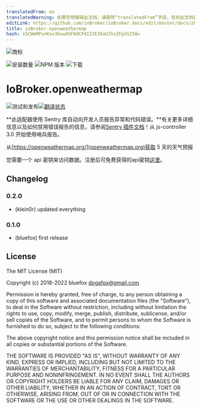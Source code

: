 ```yaml
---
translatedFrom: en
translatedWarning: 如果您想编辑此文档，请删除“translatedFrom”字段，否则此文档将再次自动翻译
editLink: https://github.com/ioBroker/ioBroker.docs/edit/master/docs/zh-cn/adapterref/iobroker.openweathermap/README.md
title: ioBroker.openweathermap
hash: s5CWmMPsnKxv36nwXhF6OCP4IZJE39aUJhs2FpXSI58=
---
```

![商标](../../../en/adapterref/iobroker.openweathermap/admin/openweathermap.png)

![安装数量](http://iobroker.live/badges/openweathermap-stable.svg)
![NPM 版本](http://img.shields.io/npm/v/iobroker.openweathermap.svg)
![下载](https://img.shields.io/npm/dm/iobroker.openweathermap.svg)

# IoBroker.openweathermap
![测试和发布](https://github.com/ioBroker/ioBroker.openweathermap/workflows/Test%20and%20Release/badge.svg)[![翻译状态](https://weblate.iobroker.net/widgets/adapters/-/openweathermap/svg-badge.svg)](https://weblate.iobroker.net/engage/adapters/?utm_source=widget)

**此适配器使用 Sentry 库自动向开发人员报告异常和代码错误。**有关更多详细信息以及如何禁用错误报告的信息，请参阅[Sentry 插件文档](https://github.com/ioBroker/plugin-sentry#plugin-sentry)！从 js-controller 3.0 开始使用哨兵报告。

从[https://openweathermap.org/](openweathermap.org)获取 5 天的天气预报

您需要一个 api 密钥来访问数据。注册后可免费获得的api密钥[这里](https://home.openweathermap.org/api_keys)。

## Changelog

### 0.2.0

* (klein0r) updated everything

### 0.1.0

* (bluefox) first release

## License

The MIT License (MIT)

Copyright (c) 2018-2022 bluefox <dogafox@gmail.com>

Permission is hereby granted, free of charge, to any person obtaining a copy
of this software and associated documentation files (the "Software"), to deal
in the Software without restriction, including without limitation the rights
to use, copy, modify, merge, publish, distribute, sublicense, and/or sell
copies of the Software, and to permit persons to whom the Software is
furnished to do so, subject to the following conditions:

The above copyright notice and this permission notice shall be included in all
copies or substantial portions of the Software.

THE SOFTWARE IS PROVIDED "AS IS", WITHOUT WARRANTY OF ANY KIND, EXPRESS OR
IMPLIED, INCLUDING BUT NOT LIMITED TO THE WARRANTIES OF MERCHANTABILITY,
FITNESS FOR A PARTICULAR PURPOSE AND NONINFRINGEMENT. IN NO EVENT SHALL THE
AUTHORS OR COPYRIGHT HOLDERS BE LIABLE FOR ANY CLAIM, DAMAGES OR OTHER
LIABILITY, WHETHER IN AN ACTION OF CONTRACT, TORT OR OTHERWISE, ARISING FROM,
OUT OF OR IN CONNECTION WITH THE SOFTWARE OR THE USE OR OTHER DEALINGS IN THE
SOFTWARE.